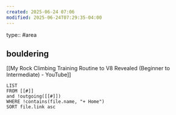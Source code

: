 ```yaml
---
created: 2025-06-24 07:06
modified: 2025-06-24T07:29:35-04:00
---
```

type:: #area
## bouldering

[[My Rock Climbing Training Routine to V8 Revealed (Beginner to Intermediate) - YouTube]]

```dataview
LIST
FROM [[#]]
and !outgoing([[#]])
WHERE !contains(file.name, "+ Home")
SORT file.link asc
```
